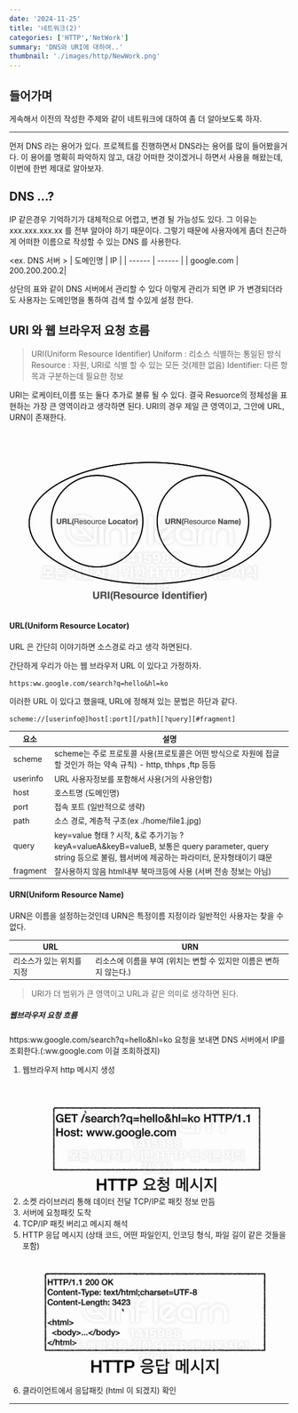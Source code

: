 ```yaml
---
date: '2024-11-25'
title: '네트워크(2)'
categories: ['HTTP','NetWork']
summary: 'DNS와 URI에 대하여..'
thumbnail: './images/http/NewWork.png'
---
```

## 들어가며
게속해서 이전의 작성한 주제와 같이 네트워크에 대하여 좀 더 알아보도록 하자.

---

먼저 DNS 라는 용어가 있다. 프로젝트를 진행하면서 DNS라는 용어를 많이 들어봤을거다. 이 용어를 명확히 파악하지 않고, 대강 어떠한 것이겠거니 하면서 사용을 해왔는데, 이번에 한번 제대로 알아보자.

## DNS ...?
IP 같은경우 기억하기가 대체적으로 어렵고, 변경 될 가능성도 있다. 
그 이유는 xxx.xxx.xxx.xx 를 전부 알아야 하기 때문이다. 그렇기 때문에 사용자에게 좀더 친근하게 어떠한 이름으로 작성할 수 있는 DNS 를 사용한다. 

<ex. DNS 서버 >
 | 도메인명 | IP |
 | ------ | ------ |
 | google.com | 200.200.200.2|
 
상단의 표와 같이 DNS 서버에서 관리할 수 있다 이렇게 관리가 되면 IP 가 변경되더라도 사용자는 도메인명을 통하여 검색 할 수있게 설정 한다. 

## URI 와 웹 브라우저 요청 흐름
> URI(Uniform Resource Identifier)
Uniform : 리소스 식별하는 통일된 방식
Resource : 자원, URI로 식별 할 수 있는 모든 것(제한 없음)
Identifier: 다른 항목과 구분하는데 필요한 정보 

  URI는 로케이터,이름 또는 둘다 추가로 불류 될 수 있다. 
  결국 Resuorce의 정체성을 표현하는 가장 큰 영역이라고 생각하면 된다. 
  URI의 경우 제일 큰 영역이고, 그안에 URL, URN이 존재한다.
  
  ![](./images/http/URi.png)  

#### URL(Uniform Resource Locator)

 URL 은 간단히 이야기하면 소스경로 라고 생각 하면된다. 

간단하게 우리가 아는 웹 브라우저 URL 이 있다고 가정하자.
```
https:ww.google.com/search?q=hello&hl=ko
```
이러한 URL 이 있다고 했을때, URL에 정해져 있는 문법은 하단과 같다.
```
scheme://[userinfo@]host[:port][/path][?query][#fragment]
```
 | 요소 | 설명 |
 | ------ | ------ |
 | scheme |scheme는 주로 프로토콜 사용(프로토콜은 어떤 방식으로 자원에 접글할 것인가 하는 약속 규칙) - http, thhps ,ftp 등등  |
|userinfo  | URL 사용자정보를 포함해서 사용(거의 사용안함)|
|host| 호스트명 (도메인명)|
|port|접속 포트 (일반적으로 생략)|
|path |소스 경로, 계층적 구조(ex ./home/file1.jpg) |
|query  |key=value 형태 ? 시작, &로 추가기능 ?keyA=valueA&keyB=valueB, 보통은 query parameter, query string 등으로 불림, 웹서버에 제공하는 파라미터, 문자형태이기 떄문 |
|fragment  |잘사용하지 않음 html내부 북마크등에 사용 (서버 전송 정보는 아님)|

#### URN(Uniform Resource Name)
 
  URN은 이름을 설정하는것인데 URN은 특정이름 지정이라 일반적인 사용자는 찾을 수 없다. 
  
 | URL | URN |
 | ------ | ------ |
 | 리소스가 있는 위치를 지정 | 리소스에 이름을 부여 (위치는 변할 수 있지만 이름은 변하지 않는다.)|

> URI가 더 범위가 큰 영역이고 URL과 같은 의미로 생각하면 된다. 

##### 웹브라우저 요청 흐름
https:ww.google.com/search?q=hello&hl=ko 요청을 보내면 
DNS 서버에서 IP를 조회한다.(:ww.google.com 이걸 조회하겠지)
1. 웹브라우저 http 메시지 생성
   ![](./images/http/http_req.png)   
2. 소켓 라이브러리 통해 데이터 전달 TCP/IP로 패킷 정보 만듬
3. 서버에 요청패킷 도착
4. TCP/IP 패킷 버리고 메시지 해석
5. HTTP 응답 메시지 (상태 코드, 어떤 파일인지, 인코딩 형식, 파일 길이 같은 것들을 포함)
   ![](./images/http/http_res.png)
6. 클라이언트에서 응답패킷 (html 이 되겠지) 확인 

---